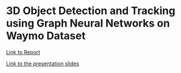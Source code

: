 
# 3D Object Detection and Tracking using Graph Neural Networks on Waymo Dataset

[Link to Report](https://github.com/abahnasy/idp_report/blob/main/latex/egpaper_final.pdf)

[Link to the presentation slides](https://docs.google.com/presentation/d/e/2PACX-1vRByi6f30IFKknfHgWL0Er5_1LKQGPjtKfQe08nHzi4wE5aqG066SIfLjBvWhsNsuFyyp0Fr1UHFC_v/pub?start=true&loop=false&delayms=60000)
